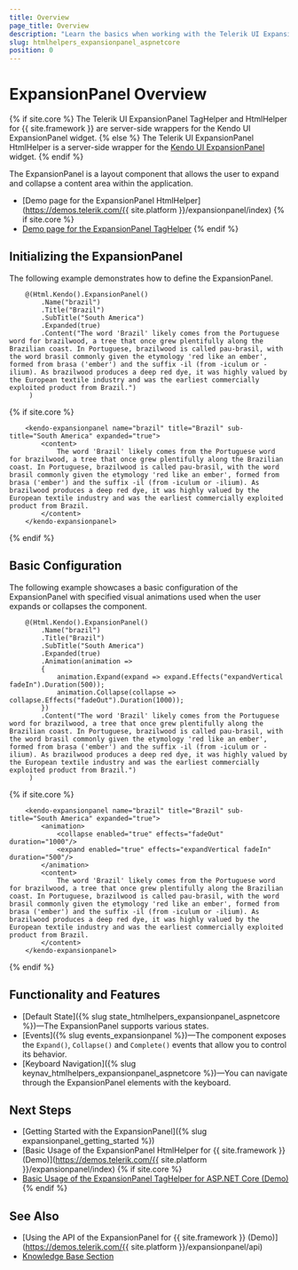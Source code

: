 ```yaml
---
title: Overview
page_title: Overview
description: "Learn the basics when working with the Telerik UI ExpansionPanel component for {{ site.framework }}."
slug: htmlhelpers_expansionpanel_aspnetcore
position: 0
---
```


# ExpansionPanel Overview

{% if site.core %}
The Telerik UI ExpansionPanel TagHelper and HtmlHelper for {{ site.framework }} are server-side wrappers for the Kendo UI ExpansionPanel widget.
{% else %}
The Telerik UI ExpansionPanel HtmlHelper is a server-side wrapper for the [Kendo UI ExpansionPanel](/api/javascript/ui/expansionpanel) widget.
{% endif %}

The ExpansionPanel is a layout component that allows the user to expand and collapse a content area within the application.

* [Demo page for the ExpansionPanel HtmlHelper](https://demos.telerik.com/{{ site.platform }}/expansionpanel/index)
{% if site.core %}
* [Demo page for the ExpansionPanel TagHelper](https://demos.telerik.com/aspnet-core/expansionpanel/tag-helper)
{% endif %}

## Initializing the ExpansionPanel  

The following example demonstrates how to define the ExpansionPanel.

```HtmlHelper
    @(Html.Kendo().ExpansionPanel()
        .Name("brazil")
        .Title("Brazil")
        .SubTitle("South America")
        .Expanded(true)
        .Content("The word 'Brazil' likely comes from the Portuguese word for brazilwood, a tree that once grew plentifully along the Brazilian coast. In Portuguese, brazilwood is called pau-brasil, with the word brasil commonly given the etymology 'red like an ember', formed from brasa ('ember') and the suffix -il (from -iculum or -ilium). As brazilwood produces a deep red dye, it was highly valued by the European textile industry and was the earliest commercially exploited product from Brazil.")
     )
```
{% if site.core %}
```TagHelper
	<kendo-expansionpanel name="brazil" title="Brazil" sub-title="South America" expanded="true">
        <content>
            The word 'Brazil' likely comes from the Portuguese word for brazilwood, a tree that once grew plentifully along the Brazilian coast. In Portuguese, brazilwood is called pau-brasil, with the word brasil commonly given the etymology 'red like an ember', formed from brasa ('ember') and the suffix -il (from -iculum or -ilium). As brazilwood produces a deep red dye, it was highly valued by the European textile industry and was the earliest commercially exploited product from Brazil.
        </content>
    </kendo-expansionpanel>
```
{% endif %}

## Basic Configuration

The following example showcases a basic configuration of the ExpansionPanel with specified visual animations used when the user expands or collapses the component.

```HtmlHelper
    @(Html.Kendo().ExpansionPanel()
        .Name("brazil")
        .Title("Brazil")
        .SubTitle("South America")
        .Expanded(true)
        .Animation(animation =>
        {
            animation.Expand(expand => expand.Effects("expandVertical fadeIn").Duration(500));
            animation.Collapse(collapse => collapse.Effects("fadeOut").Duration(1000));
        })
        .Content("The word 'Brazil' likely comes from the Portuguese word for brazilwood, a tree that once grew plentifully along the Brazilian coast. In Portuguese, brazilwood is called pau-brasil, with the word brasil commonly given the etymology 'red like an ember', formed from brasa ('ember') and the suffix -il (from -iculum or -ilium). As brazilwood produces a deep red dye, it was highly valued by the European textile industry and was the earliest commercially exploited product from Brazil.")
     )
```
{% if site.core %}
```TagHelper
	<kendo-expansionpanel name="brazil" title="Brazil" sub-title="South America" expanded="true">
        <animation>
            <collapse enabled="true" effects="fadeOut" duration="1000"/>
            <expand enabled="true" effects="expandVertical fadeIn" duration="500"/>
        </animation>
        <content>
            The word 'Brazil' likely comes from the Portuguese word for brazilwood, a tree that once grew plentifully along the Brazilian coast. In Portuguese, brazilwood is called pau-brasil, with the word brasil commonly given the etymology 'red like an ember', formed from brasa ('ember') and the suffix -il (from -iculum or -ilium). As brazilwood produces a deep red dye, it was highly valued by the European textile industry and was the earliest commercially exploited product from Brazil.
        </content>
    </kendo-expansionpanel>
```
{% endif %}

## Functionality and Features

* [Default State]({% slug state_htmlhelpers_expansionpanel_aspnetcore %})&mdash;The ExpansionPanel supports various states.
* [Events]({% slug events_expansionpanel %})&mdash;The component exposes the `Expand()`, `Collapse()` and `Complete()` events that allow you to control its behavior.
* [Keyboard Navigation]({% slug keynav_htmlhelpers_expansionpanel_aspnetcore %})&mdash;You can navigate through the ExpansionPanel elements with the keyboard. 

## Next Steps

* [Getting Started with the ExpansionPanel]({% slug expansionpanel_getting_started %})
* [Basic Usage of the ExpansionPanel HtmlHelper for {{ site.framework }} (Demo)](https://demos.telerik.com/{{ site.platform }}/expansionpanel/index)
{% if site.core %}
* [Basic Usage of the ExpansionPanel TagHelper for ASP.NET Core (Demo)](https://demos.telerik.com/aspnet-core/expansionpanel/tag-helper)
{% endif %}

## See Also

* [Using the API of the ExpansionPanel for {{ site.framework }} (Demo)](https://demos.telerik.com/{{ site.platform }}/expansionpanel/api)
* [Knowledge Base Section](/knowledge-base)
